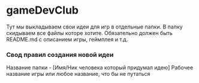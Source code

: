 # gameDevClub
Тут мы выкладываем свои идеи для игр в отдельные папки. В папку скидываем все файлы которе хотите.
Обязательно должен быть README.md с описанием игры, геймплея и т.д.

### Свод правил создания новой идеи
Название папки - [Имя/Ник человека который придумал идею] Рабочее название игры или любое название, что бы не путаться
